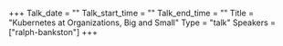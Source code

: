 +++
Talk_date = ""
Talk_start_time = ""
Talk_end_time = ""
Title = "Kubernetes at Organizations, Big and Small"
Type = "talk"
Speakers = ["ralph-bankston"]
+++


